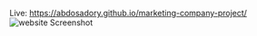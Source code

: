 Live: https://abdosadory.github.io/marketing-company-project/
<img alt="website Screenshot" src="./screencapture.png"  />
